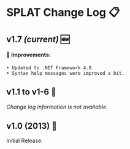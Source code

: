 # SPLAT Change Log 📋

## v1.7 *(current)* 🆕
#### 🌟 Improvements:
    • Updated to .NET Framework 4.8.
    • Syntax help messages were improved a bit.

## v1.1 to v1-6 🔄
*Change log information is not available.*

## v1.0 (2013) 🔄
Initial Release.